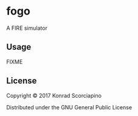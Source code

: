 # fogo

A FIRE simulator

## Usage

FIXME

## License

Copyright © 2017 Konrad Scorciapino

Distributed under the GNU General Public License
